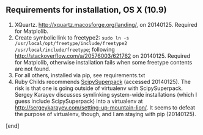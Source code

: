 ## Requirements for installation, OS X (10.9)

 1. XQuartz. http://xquartz.macosforge.org/landing/, on 20140125. Required for Matplolib.
 1. Create symbolic link to freetype2: `sudo ln -s /usr/local/opt/freetype/include/freetype2 /usr/local/include/freetype`; following http://stackoverflow.com/a/20576003/621762 on 20140125. Required for Matplolib, otherwise installation fails when some freetype contents are not found.
 1. For all others, installed via pip, see requirements.txt
 2. Ruby Childs recommends [ScipySuperpack](http://fonnesbeck.github.io/ScipySuperpack/) (accessed 20140125). The risk is that one is going outside of virtualenv with ScipySuperpack. Sergey Karayev discusses symlinking system-wide installations (which I guess include ScipySuperpack) into a virtualenv at http://sergeykarayev.com/setting-up-mountain-lion/. It seems to defeat the purpose of virtualenv, though, and I am staying with pip (20140125).

[end]
